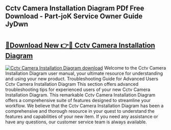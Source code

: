 ## Cctv Camera Installation Diagram PDf Free Download - Part-joK Service Owner Guide JyDwn

# <h2><a href="http://dfre5bu.blite.top/?on=Cctv+Camera+Installation+Diagram">🔗Download New 👉🔴 Cctv Camera Installation Diagram</a></h2>

[![Cctv Camera Installation Diagram download](https://i.imgur.com/lujVjoI.png)](http://dfre5bu.blite.top/?on=Cctv+Camera+Installation+Diagram)
Welcome to the Cctv Camera Installation Diagram user manual, your ultimate resource for understanding and using your new product. Troubleshooting Guide for Advanced Users Cctv Camera Installation Diagram This section offers advanced troubleshooting tips for experienced users of your new Cctv Camera Installation Diagram. This remarkable Cctv Camera Installation Diagram offers a comprehensive suite of features designed to streamline your workflow. We believe that the Cctv Camera Installation Diagram has been a comprehensive and thorough resource in your quest to understand the features and capabilities of your new item. If you need any assistance or have any questions, our customer service team is always available.
